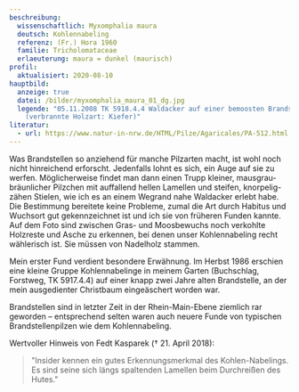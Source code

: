 ```yaml
---
beschreibung:
  wissenschaftlich: Myxomphalia maura
  deutsch: Kohlennabeling
  referenz: (Fr.) Hora 1960
  familie: Tricholomataceae
  erlaeuterung: maura = dunkel (maurisch)
profil:
  aktualisiert: 2020-08-10
hauptbild:
  anzeige: true
  datei: /bilder/myxomphalia_maura_01_dg.jpg
  legende: "05.11.2008 TK 5918.4.4 Waldacker auf einer bemoosten Brandstelle
    (verbrannte Holzart: Kiefer)"
literatur:
  - url: https://www.natur-in-nrw.de/HTML/Pilze/Agaricales/PA-512.html
---
```

Was Brandstellen so anziehend für manche Pilzarten macht, ist wohl noch nicht hinreichend erforscht. Jedenfalls lohnt es sich, ein Auge auf sie zu werfen. Möglicherweise findet man dann einen Trupp kleiner, mausgrau-bräunlicher Pilzchen mit auffallend hellen Lamellen und steifen, knorpelig-zähen Stielen, wie ich es an einem Wegrand nahe Waldacker erlebt habe. Die Bestimmung bereitete keine Probleme, zumal die Art durch Habitus und Wuchsort gut gekennzeichnet ist und ich sie von früheren Funden kannte. Auf dem Foto sind zwischen Gras- und Moosbewuchs noch verkohlte Holzreste und Asche zu erkennen, bei denen unser Kohlennabeling recht wählerisch ist. Sie müssen von Nadelholz stammen.

Mein erster Fund verdient besondere Erwähnung. Im Herbst 1986 erschien eine kleine Gruppe Kohlennabelinge in meinem Garten (Buchschlag, Forstweg, TK 5917.4.4) auf einer knapp zwei Jahre alten Brandstelle, an der mein ausgedienter Christbaum eingeäschert worden war.



Brandstellen sind in letzter Zeit in der Rhein-Main-Ebene ziemlich rar geworden – entsprechend selten waren auch neuere Funde von typischen Brandstellenpilzen wie dem Kohlennabeling.

Wertvoller Hinweis von Fedt Kasparek († 21. April 2018): 

> "Insider kennen ein gutes Erkennungsmerkmal des Kohlen-Nabelings. Es sind seine sich längs spaltenden Lamellen beim Durchreißen des Hutes."